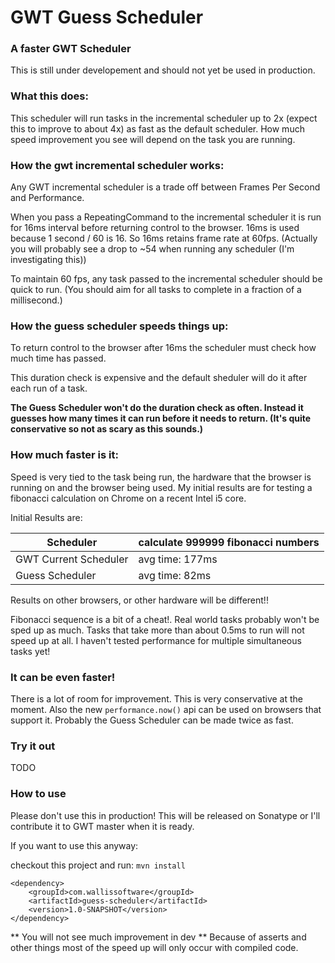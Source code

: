 # GWT Guess Scheduler

### A faster GWT Scheduler

This is still under developement and should not yet be used in production.

### What this does:

This scheduler will run tasks in the incremental scheduler up to 2x (expect this to improve to about 4x) as fast as the default scheduler.  How much speed improvement you see will depend on the task you are running.

### How the gwt incremental scheduler works:

Any GWT incremental scheduler is a trade off between Frames Per Second and Performance.

When you pass a RepeatingCommand to the incremental scheduler it is run for 16ms interval before returning control to the browser.  16ms is used because 1 second / 60 is 16. So 16ms retains frame rate at 60fps.  (Actually you will probably see a drop to ~54 when running any scheduler (I'm investigating this))

To maintain 60 fps, any task passed to the incremental scheduler should be quick to run. (You should aim for all tasks to complete in a fraction of a millisecond.)

### How the guess scheduler speeds things up:

To return control to the browser after 16ms the scheduler must check how much time has passed.

This duration check is expensive and the default sheduler will do it after each run of a task.

**The Guess Scheduler won't do the duration check as often.  Instead it guesses how many times it can run before it needs to return. (It's quite conservative so not as scary as this sounds.)**

### How much faster is it:

Speed is very tied to the task being run, the hardware that the browser is running on and the browser being used.  My initial results are for testing a fibonacci calculation on Chrome on a recent Intel i5 core.

Initial Results are:

| Scheduler             | calculate 999999 fibonacci numbers |
|-----------------------|------------------------------------|
| GWT Current Scheduler | avg time: 177ms                    |
| Guess Scheduler       | avg time: 82ms                     |

Results on other browsers, or other hardware will be different!!

Fibonacci sequence is a bit of a cheat!.  Real world tasks probably won't be sped up as much.
Tasks that take more than about 0.5ms to run will not speed up at all.
I haven't tested performance for multiple simultaneous tasks yet!


### It can be even faster!

There is a lot of room for improvement.  This is very conservative at the moment.  Also the new `performance.now()` api can be used on browsers that support it.  Probably the Guess Scheduler can be made twice as fast.

### Try it out

TODO

### How to use

Please don't use this in production!  This will be released on Sonatype or I'll contribute it to GWT master when it is ready.

If you want to use this anyway:

checkout this project and run:
`mvn install`

```
<dependency>
    <groupId>com.wallissoftware</groupId>
    <artifactId>guess-scheduler</artifactId>
    <version>1.0-SNAPSHOT</version>
</dependency>
```

** You will not see much improvement in dev ** Because of asserts and other things most of the speed up will only occur with compiled code.
        



